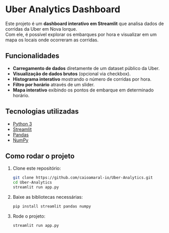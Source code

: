 # Uber Analytics Dashboard  

Este projeto é um **dashboard interativo em Streamlit** que analisa dados de corridas da Uber em Nova Iorque.  
Com ele, é possível explorar os embarques por hora e visualizar em um mapa os locais onde ocorreram as corridas.  


## Funcionalidades  

- **Carregamento de dados** diretamente de um dataset público da Uber.  
- **Visualização de dados brutos** (opcional via checkbox).  
- **Histograma interativo** mostrando o número de corridas por hora.  
- **Filtro por horário** através de um slider.  
- **Mapa interativo** exibindo os pontos de embarque em determinado horário.  


## Tecnologias utilizadas  

- [Python 3](https://www.python.org/)  
- [Streamlit](https://streamlit.io/)  
- [Pandas](https://pandas.pydata.org/)  
- [NumPy](https://numpy.org/)  


## Como rodar o projeto  

1. Clone este repositório:  
   ```bash
   git clone https://github.com/caioamaral-io/Uber-Analytics.git
   cd Uber-Analytics
   streamlit run app.py

2. Baixe as bibliotecas necessárias:  
   ```bash
   pip install streamlit pandas numpy

2. Rode o projeto:  
   ```bash
   streamlit run app.py

